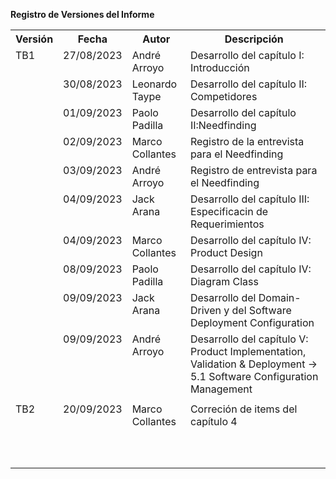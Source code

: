 **Registro de Versiones del Informe** 


<table><tr><th valign="top">Versión</th><th valign="top">Fecha</th><th valign="top">Autor</th><th valign="top">Descripción </th></tr>
<tr><td rowspan="11" valign="top">TB1</td><td valign="top">27/08/2023</td><td valign="top">André Arroyo</td><td valign="top">Desarrollo del capítulo I: Introducción</td></tr>
<tr><td valign="top">30/08/2023</td><td valign="top">Leonardo Taype</td><td valign="top">Desarrollo del capítulo II: Competidores</td></tr>
<tr><td valign="top">01/09/2023</td><td valign="top">Paolo Padilla</td><td valign="top">Desarrollo del capítulo II:Needfinding</td></tr>
<tr><td valign="top">02/09/2023</td><td valign="top">Marco Collantes</td><td valign="top">Registro de la entrevista para el Needfinding</td></tr>
<tr><td valign="top">03/09/2023</td><td valign="top">André Arroyo</td><td valign="top">Registro de entrevista para el Needfinding</td></tr>
<tr><td valign="top">04/09/2023</td><td valign="top">Jack Arana</td><td valign="top">Desarrollo del capítulo III: Especificacin de Requerimientos</td></tr>
<tr><td valign="top">04/09/2023</td><td valign="top">Marco Collantes</td><td valign="top">Desarrollo del capítulo IV: Product Design</td></tr>
<tr><td valign="top">08/09/2023</td><td valign="top">Paolo Padilla</td><td valign="top">Desarrollo del capítulo IV: Diagram Class</td></tr>
<tr><td valign="top">09/09/2023</td><td valign="top">Jack Arana</td><td valign="top">Desarrollo del Domain-Driven y del Software Deployment Configuration</td></tr>
<tr><td valign="top">09/09/2023</td><td valign="top">André Arroyo</td><td valign="top">Desarrollo del capítulo V: Product Implementation, Validation & Deployment -> 5.1 Software Configuration Management</td></tr>
<tr><td valign="top"></td><td valign="top"></td><td valign="top"></td></tr>
<tr><td rowspan="11" valign="top">TB2</td><td valign="top">20/09/2023</td><td valign="top">Marco Collantes</td><td valign="top">Correción de items del capítulo 4</td></tr>
<tr><td valign="top"></td><td valign="top"></td><td valign="top"></td></tr>
<tr><td valign="top"></td><td valign="top"></td><td valign="top"></td></tr>
<tr><td valign="top"></td><td valign="top"></td><td valign="top"></td></tr>
<tr><td valign="top"></td><td valign="top"></td><td valign="top"></td></tr>
<tr><td valign="top"></td><td valign="top"></td><td valign="top"></td></tr>
<tr><td valign="top"></td><td valign="top"></td><td valign="top"></td></tr>
<tr><td valign="top"></td><td valign="top"></td><td valign="top"></td></tr>
<tr><td valign="top"></td><td valign="top"></td><td valign="top"></td></tr>
<tr><td valign="top"></td><td valign="top"></td><td valign="top"></td></tr>
<tr><td valign="top"></td><td valign="top"></td><td valign="top"></td></tr>
</table>
